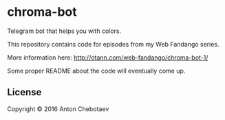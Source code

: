 # chroma-bot

Telegram bot that helps you with colors.

This repository contains code for episodes from my Web Fandango series.

More information here: http://otann.com/web-fandango/chroma-bot-1/

Some proper README about the code will eventually come up.

## License

Copyright © 2016 Anton Chebotaev
